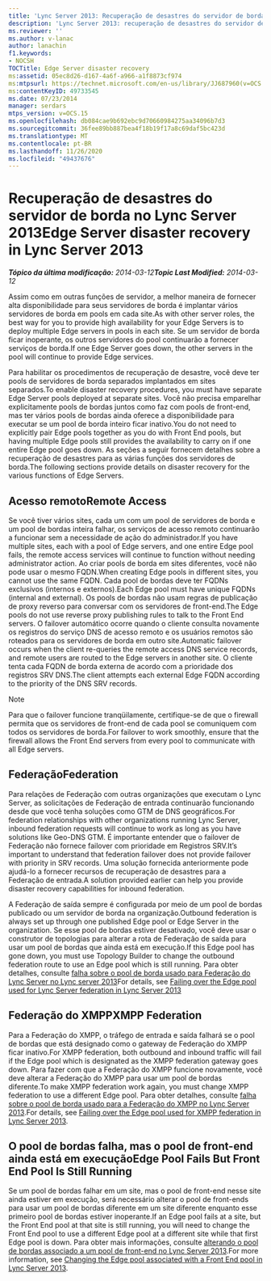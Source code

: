 ```yaml
---
title: 'Lync Server 2013: Recuperação de desastres do servidor de borda'
description: 'Lync Server 2013: recuperação de desastres do servidor de borda.'
ms.reviewer: ''
ms.author: v-lanac
author: lanachin
f1.keywords:
- NOCSH
TOCTitle: Edge Server disaster recovery
ms:assetid: 05ec8d26-d167-4a6f-a966-a1f8873cf974
ms:mtpsurl: https://technet.microsoft.com/en-us/library/JJ687960(v=OCS.15)
ms:contentKeyID: 49733545
ms.date: 07/23/2014
manager: serdars
mtps_version: v=OCS.15
ms.openlocfilehash: db084cae9b692ebc9d70660984275aa34096b7d3
ms.sourcegitcommit: 36fee89bb887bea4f18b19f17a8c69daf5bc423d
ms.translationtype: MT
ms.contentlocale: pt-BR
ms.lasthandoff: 11/26/2020
ms.locfileid: "49437676"
---
```

# <a name="edge-server-disaster-recovery-in-lync-server-2013"></a><span data-ttu-id="d197b-103">Recuperação de desastres do servidor de borda no Lync Server 2013</span><span class="sxs-lookup"><span data-stu-id="d197b-103">Edge Server disaster recovery in Lync Server 2013</span></span>

<div data-xmlns="http://www.w3.org/1999/xhtml">

<div class="topic" data-xmlns="http://www.w3.org/1999/xhtml" data-msxsl="urn:schemas-microsoft-com:xslt" data-cs="https://msdn.microsoft.com/">

<div data-asp="https://msdn2.microsoft.com/asp">



</div>

<div id="mainSection">

<div id="mainBody"><span data-ttu-id="d197b-104">

<span> </span></span><span class="sxs-lookup"><span data-stu-id="d197b-104">

<span> </span></span></span>

<span data-ttu-id="d197b-105">_**Tópico da última modificação:** 2014-03-12_</span><span class="sxs-lookup"><span data-stu-id="d197b-105">_**Topic Last Modified:** 2014-03-12_</span></span>

<span data-ttu-id="d197b-106">Assim como em outras funções de servidor, a melhor maneira de fornecer alta disponibilidade para seus servidores de borda é implantar vários servidores de borda em pools em cada site.</span><span class="sxs-lookup"><span data-stu-id="d197b-106">As with other server roles, the best way for you to provide high availability for your Edge Servers is to deploy multiple Edge servers in pools in each site.</span></span> <span data-ttu-id="d197b-107">Se um servidor de borda ficar inoperante, os outros servidores do pool continuarão a fornecer serviços de borda.</span><span class="sxs-lookup"><span data-stu-id="d197b-107">If one Edge Server goes down, the other servers in the pool will continue to provide Edge services.</span></span>

<span data-ttu-id="d197b-108">Para habilitar os procedimentos de recuperação de desastre, você deve ter pools de servidores de borda separados implantados em sites separados.</span><span class="sxs-lookup"><span data-stu-id="d197b-108">To enable disaster recovery procedures, you must have separate Edge Server pools deployed at separate sites.</span></span> <span data-ttu-id="d197b-109">Você não precisa emparelhar explicitamente pools de bordas juntos como faz com pools de front-end, mas ter vários pools de bordas ainda oferece a disponibilidade para executar se um pool de borda inteiro ficar inativo.</span><span class="sxs-lookup"><span data-stu-id="d197b-109">You do not need to explicitly pair Edge pools together as you do with Front End pools, but having multiple Edge pools still provides the availability to carry on if one entire Edge pool goes down.</span></span> <span data-ttu-id="d197b-110">As seções a seguir fornecem detalhes sobre a recuperação de desastres para as várias funções dos servidores de borda.</span><span class="sxs-lookup"><span data-stu-id="d197b-110">The following sections provide details on disaster recovery for the various functions of Edge Servers.</span></span>

<div>

## <a name="remote-access"></a><span data-ttu-id="d197b-111">Acesso remoto</span><span class="sxs-lookup"><span data-stu-id="d197b-111">Remote Access</span></span>

<span data-ttu-id="d197b-112">Se você tiver vários sites, cada um com um pool de servidores de borda e um pool de bordas inteira falhar, os serviços de acesso remoto continuarão a funcionar sem a necessidade de ação do administrador.</span><span class="sxs-lookup"><span data-stu-id="d197b-112">If you have multiple sites, each with a pool of Edge servers, and one entire Edge pool fails, the remote access services will continue to function without needing administrator action.</span></span> <span data-ttu-id="d197b-113">Ao criar pools de borda em sites diferentes, você não pode usar o mesmo FQDN.</span><span class="sxs-lookup"><span data-stu-id="d197b-113">When creating Edge pools in different sites, you cannot use the same FQDN.</span></span> <span data-ttu-id="d197b-114">Cada pool de bordas deve ter FQDNs exclusivos (internos e externos).</span><span class="sxs-lookup"><span data-stu-id="d197b-114">Each Edge pool must have unique FQDNs (internal and external).</span></span> <span data-ttu-id="d197b-115">Os pools de bordas não usam regras de publicação de proxy reverso para conversar com os servidores de front-end.</span><span class="sxs-lookup"><span data-stu-id="d197b-115">The Edge pools do not use reverse proxy publishing rules to talk to the Front End servers.</span></span> <span data-ttu-id="d197b-116">O failover automático ocorre quando o cliente consulta novamente os registros do serviço DNS de acesso remoto e os usuários remotos são roteados para os servidores de borda em outro site.</span><span class="sxs-lookup"><span data-stu-id="d197b-116">Automatic failover occurs when the client re-queries the remote access DNS service records, and remote users are routed to the Edge servers in another site.</span></span> <span data-ttu-id="d197b-117">O cliente tenta cada FQDN de borda externa de acordo com a prioridade dos registros SRV DNS.</span><span class="sxs-lookup"><span data-stu-id="d197b-117">The client attempts each external Edge FQDN according to the priority of the DNS SRV records.</span></span>

<div>


> [!NOTE]  
> <span data-ttu-id="d197b-118">Para que o failover funcione tranqüilamente, certifique-se de que o firewall permita que os servidores de front-end de cada pool se comuniquem com todos os servidores de borda.</span><span class="sxs-lookup"><span data-stu-id="d197b-118">For failover to work smoothly, ensure that the firewall allows the Front End servers from every pool to communicate with all Edge servers.</span></span>



</div>

</div>

<div>

## <a name="federation"></a><span data-ttu-id="d197b-119">Federação</span><span class="sxs-lookup"><span data-stu-id="d197b-119">Federation</span></span>

<span data-ttu-id="d197b-120">Para relações de Federação com outras organizações que executam o Lync Server, as solicitações de Federação de entrada continuarão funcionando desde que você tenha soluções como GTM de DNS geográficos.</span><span class="sxs-lookup"><span data-stu-id="d197b-120">For federation relationships with other organizations running Lync Server, inbound federation requests will continue to work as long as you have solutions like Geo-DNS GTM.</span></span> <span data-ttu-id="d197b-121">É importante entender que o failover de Federação não fornece failover com prioridade em Registros SRV.</span><span class="sxs-lookup"><span data-stu-id="d197b-121">It’s important to understand that federation failover does not provide failover with priority in SRV records.</span></span> <span data-ttu-id="d197b-122">Uma solução fornecida anteriormente pode ajudá-lo a fornecer recursos de recuperação de desastres para a Federação de entrada.</span><span class="sxs-lookup"><span data-stu-id="d197b-122">A solution provided earlier can help you provide disaster recovery capabilities for inbound federation.</span></span>

<span data-ttu-id="d197b-123">A Federação de saída sempre é configurada por meio de um pool de bordas publicado ou um servidor de borda na organização.</span><span class="sxs-lookup"><span data-stu-id="d197b-123">Outbound federation is always set up through one published Edge pool or Edge Server in the organization.</span></span> <span data-ttu-id="d197b-124">Se esse pool de bordas estiver desativado, você deve usar o construtor de topologias para alterar a rota de Federação de saída para usar um pool de bordas que ainda está em execução.</span><span class="sxs-lookup"><span data-stu-id="d197b-124">If this Edge pool has gone down, you must use Topology Builder to change the outbound federation route to use an Edge pool which is still running.</span></span> <span data-ttu-id="d197b-125">Para obter detalhes, consulte [falha sobre o pool de borda usado para Federação do Lync Server no Lync server 2013](lync-server-2013-failing-over-the-edge-pool-used-for-lync-server-federation.md)</span><span class="sxs-lookup"><span data-stu-id="d197b-125">For details, see [Failing over the Edge pool used for Lync Server federation in Lync Server 2013](lync-server-2013-failing-over-the-edge-pool-used-for-lync-server-federation.md)</span></span>

</div>

<div>

## <a name="xmpp-federation"></a><span data-ttu-id="d197b-126">Federação do XMPP</span><span class="sxs-lookup"><span data-stu-id="d197b-126">XMPP Federation</span></span>

<span data-ttu-id="d197b-127">Para a Federação do XMPP, o tráfego de entrada e saída falhará se o pool de bordas que está designado como o gateway de Federação do XMPP ficar inativo.</span><span class="sxs-lookup"><span data-stu-id="d197b-127">For XMPP federation, both outbound and inbound traffic will fail if the Edge pool which is designated as the XMPP federation gateway goes down.</span></span> <span data-ttu-id="d197b-128">Para fazer com que a Federação do XMPP funcione novamente, você deve alterar a Federação do XMPP para usar um pool de bordas diferente.</span><span class="sxs-lookup"><span data-stu-id="d197b-128">To make XMPP federation work again, you must change XMPP federation to use a different Edge pool.</span></span> <span data-ttu-id="d197b-129">Para obter detalhes, consulte [falha sobre o pool de borda usado para a Federação do XMPP no Lync Server 2013](lync-server-2013-failing-over-the-edge-pool-used-for-xmpp-federation.md).</span><span class="sxs-lookup"><span data-stu-id="d197b-129">For details, see [Failing over the Edge pool used for XMPP federation in Lync Server 2013](lync-server-2013-failing-over-the-edge-pool-used-for-xmpp-federation.md).</span></span>

</div>

<div>

## <a name="edge-pool-fails-but-front-end-pool-is-still-running"></a><span data-ttu-id="d197b-130">O pool de bordas falha, mas o pool de front-end ainda está em execução</span><span class="sxs-lookup"><span data-stu-id="d197b-130">Edge Pool Fails But Front End Pool Is Still Running</span></span>

<span data-ttu-id="d197b-131">Se um pool de bordas falhar em um site, mas o pool de front-end nesse site ainda estiver em execução, será necessário alterar o pool de front-ends para usar um pool de bordas diferente em um site diferente enquanto esse primeiro pool de bordas estiver inoperante.</span><span class="sxs-lookup"><span data-stu-id="d197b-131">If an Edge pool fails at a site, but the Front End pool at that site is still running, you will need to change the Front End pool to use a different Edge pool at a different site while that first Edge pool is down.</span></span> <span data-ttu-id="d197b-132">Para obter mais informações, consulte [alterando o pool de bordas associado a um pool de front-end no Lync Server 2013](lync-server-2013-changing-the-edge-pool-associated-with-a-front-end-pool.md).</span><span class="sxs-lookup"><span data-stu-id="d197b-132">For more information, see [Changing the Edge pool associated with a Front End pool in Lync Server 2013](lync-server-2013-changing-the-edge-pool-associated-with-a-front-end-pool.md).</span></span>

<span data-ttu-id="d197b-133"></div>

</div>

<span> </span>

</div>

</div>

</span><span class="sxs-lookup"><span data-stu-id="d197b-133"></div>

</div>

<span> </span>

</div>

</div>

</span></span></div>

